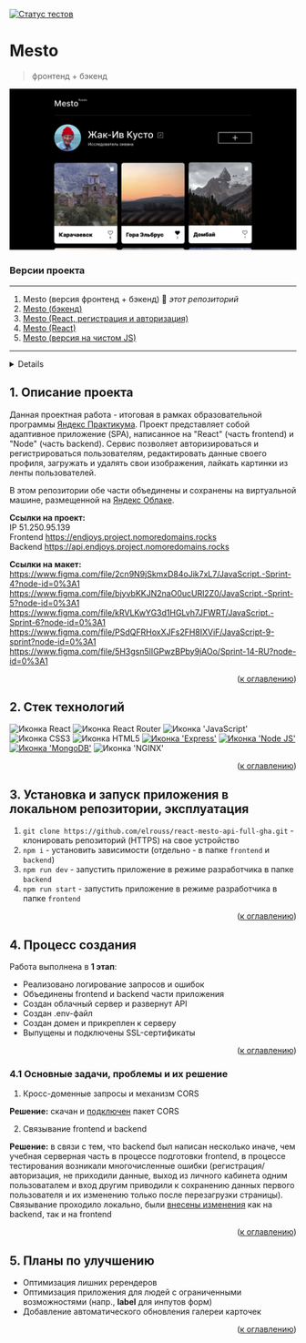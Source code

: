 [![Статус тестов](../../actions/workflows/tests.yml/badge.svg)](../../actions/workflows/tests.yml)

# Mesto
> фронтенд + бэкенд

![screenshot](./frontend/src/images/preview.jpg)

### **Версии проекта**

---

1. Mesto (версия фронтенд + бэкенд) 🔆 _этот репозиторий_
2. [Mesto (бэкенд)](https://github.com/endjoyer/express-mesto-gha)
3. [Mesto (React, регистрация и авторизация)](https://github.com/endjoyer/react-mesto-auth)
4. [Mesto (React)](https://github.com/endjoyer/mesto-react)
5. [Mesto (версия на чистом JS)](https://github.com/endjoyer/mesto)

---

<a name="summary">
  <details>
    <summary>Оглавление</summary>
    <ol>
      <li><a href="#project-description">Описание проекта</a></li>
      <li><a href="#technologies">Стек технологий</a></li>
      <li><a href="#installation">Установка и запуск приложения в локальном репозитории, эксплуатация</a></li>
      <li><a href="#establishing">Процесс создания</a></li>
      <ul>
        <li><a href="#tasks-and-problems">Основные задачи, проблемы и их решение</a></li>
      </ul>
      <li><a href="#enhancement">Планы по улучшению</a></li>
    </ol>
  </details>
</a>

<a name="project-description"><h2>1. Описание проекта</h2></a>
Данная проектная работа - итоговая в рамках образовательной программы <a href="https://practicum.yandex.ru/">Яндекс Практикума</a>. Проект представляет собой адаптивное приложение (SPA), написанное на "React" (часть frontend) и "Node" (часть backend). Сервис позволяет авторизироваться и регистрироваться пользователям, редактировать данные своего профиля, загружать и удалять свои изображения, лайкать картинки из ленты пользователей.

В этом репозитории обе части объединены и сохранены на виртуальной машине, размещенной на <a href="https://cloud.yandex.ru/">Яндекс Облаке</a>.

<b>Ссылки на проект:</b>
<br>
IP 51.250.95.139
<br>
Frontend https://endjoys.project.nomoredomains.rocks
<br>
Backend https://api.endjoys.project.nomoredomains.rocks

<b>Ссылки на макет:</b>
<br>
https://www.figma.com/file/2cn9N9jSkmxD84oJik7xL7/JavaScript.-Sprint-4?node-id=0%3A1
https://www.figma.com/file/bjyvbKKJN2naO0ucURl2Z0/JavaScript.-Sprint-5?node-id=0%3A1
https://www.figma.com/file/kRVLKwYG3d1HGLvh7JFWRT/JavaScript.-Sprint-6?node-id=0%3A1
https://www.figma.com/file/PSdQFRHoxXJFs2FH8IXViF/JavaScript-9-sprint?node-id=0%3A1
https://www.figma.com/file/5H3gsn5lIGPwzBPby9jAOo/Sprint-14-RU?node-id=0%3A1

<div align="right">(<a href="#summary">к оглавлению</a>)</div>

<a name="technologies"><h2>2. Стек технологий</h2></a>
<span>
  <img src="https://img.shields.io/badge/React-20232A?style=for-the-badge&logo=react&logoColor=61DAFB" alt="Иконка React">
  <img src="https://img.shields.io/badge/React_Router-CA4245?style=for-the-badge&logo=react-router&logoColor=white" alt="Иконка React Router">
  <img src="https://img.shields.io/badge/JavaScript-323330?style=for-the-badge&logo=javascript&logoColor=F7DF1E" alt="Иконка 'JavaScript'">
  <img src="https://img.shields.io/badge/CSS3-1572B6?style=for-the-badge&logo=css3&logoColor=white" alt="Иконка CSS3">
  <img src="https://img.shields.io/badge/HTML5-E34F26?style=for-the-badge&logo=html5&logoColor=white" alt="Иконка HTML5">
  <a href=""><img src="https://img.shields.io/badge/Express.js-000000?style=for-the-badge&logo=express&logoColor=white" alt="Иконка 'Express'"></a>
  <a href=""><img src="https://img.shields.io/badge/Node.js-339933?style=for-the-badge&logo=nodedotjs&logoColor=white" alt="Иконка 'Node JS'"></a>
  <a href=""><img src="https://img.shields.io/badge/MongoDB-4EA94B?style=for-the-badge&logo=mongodb&logoColor=white" alt="Иконка 'MongoDB'"></a>
  <img src="https://img.shields.io/badge/Nginx-009639?style=for-the-badge&logo=nginx&logoColor=white" alt="Иконка 'NGINX'">
</span>

<div align="right">(<a href="#summary">к оглавлению</a>)</div>

<a name="installation"><h2>3. Установка и запуск приложения в локальном репозитории, эксплуатация</h2></a>
1. `git clone https://github.com/elrouss/react-mesto-api-full-gha.git` - клонировать репозиторий (HTTPS) на свое устройство
2. `npm i` - установить зависимости (отдельно - в папке `frontend` и `backend`)
3. `npm run dev` - запустить приложение в режиме разработчика в папке `backend`
4. `npm run start` - запустить приложение в режиме разработчика в папке `frontend`

<div align="right">(<a href="#summary">к оглавлению</a>)</div>

<a name="establishing"><h2>4. Процесс создания</h2></a>
Работа выполнена в <b>1 этап</b>:
<br>
* Реализовано логирование запросов и ошибок
* Объединены frontend и backend части приложения
* Создан облачный сервер и развернут API
* Создан .env-файл
* Создан домен и прикреплен к серверу
* Выпущены и подключены SSL-сертификаты

<div align="right">(<a href="#summary">к оглавлению</a>)</div>


<a name="tasks-and-problems"><h3>4.1 Основные задачи, проблемы и их решение</h3></a>
1. Кросс-доменные запросы и механизм CORS
<p>
  <b>Решение:</b> скачан и <a href="https://github.com/elrouss/react-mesto-api-full-gha/commit/0acbd1f7358d7bf39b912747fffb4e2812436235">подключен</a> пакет CORS
</p>

2. Связывание frontend и backend
<p>
  <b>Решение:</b> в связи с тем, что backend был написан несколько иначе, чем учебная серверная часть в процессе подготовки frontend, в процессе тестирования возникали многочисленные ошибки (регистрация/авторизация, не приходили данные, выход из личного кабинета одним пользоваталем и вход другим приводили к сохранению данных первого пользователя и их изменению только после перезагрузки страницы). Связывание проходило локально, были <a href="https://github.com/elrouss/react-mesto-api-full-gha/commit/0acbd1f7358d7bf39b912747fffb4e2812436235">внесены изменения</a> как на backend, так и на frontend
</p>

<div align="right">(<a href="#summary">к оглавлению</a>)</div>

<a name="enhancement"><h2>5. Планы по улучшению</h2></a>
- Оптимизация лишних ререндеров
- Оптимизация приложения для людей с ограниченными возможностями (напр., <b>label</b> для инпутов форм)
- Добавление автоматического обновления галереи карточек

<div align="right">(<a href="#summary">к оглавлению</a>)</div>

